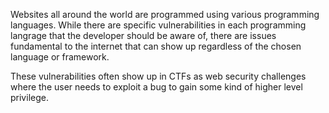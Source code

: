 Websites all around the world are programmed using various programming languages. While there are specific vulnerabilities in each programming langrage that the developer should be aware of, there are issues fundamental to the internet that can show up regardless of the chosen language or framework.

These vulnerabilities often show up in CTFs as web security challenges where the user needs to exploit a bug to gain some kind of higher level privilege.